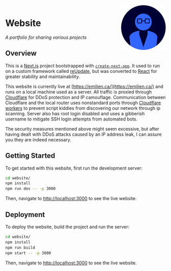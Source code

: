 <img src="ICON.png" height="140" align="right">

# Website

_A portfolio for sharing various projects_

## Overview

This is a [Next.js](https://nextjs.org/) project bootstrapped with [`create-next-app`](https://github.com/vercel/next.js/tree/canary/packages/create-next-app). It used to run on a custom framework called [reUpdate](https://github.com/Bricktech2000/reUpdate), but was converted to [React](https://reactjs.org/) for greater stability and maintainability.

This website is currently live at [https://emilien.ca/](https://emilien.ca/) and runs on a local machine used as a server. All traffic is proxied through [Cloudflare](https://www.cloudflare.com/) for DDoS protection and IP camouflage. Communication between Cloudflare and the local router uses nonstandard ports through [Cloudflare workers](https://workers.cloudflare.com/) to prevent script kiddies from discovering our network through ip scanning. Server also has root login disabled and uses a gibberish username to mitigate SSH login attempts from automated bots.

The security measures mentioned above might seem excessive, but after having dealt with DDoS attacks caused by an IP address leak, I can assure you they are indeed necessary.

## Getting Started

To get started with this website, first run the development server:

```bash
cd website/
npm install
npm run dev -- -p 3000
```

Then, navigate to [http://localhost:3000](http://localhost:3000) to see the live website.

## Deployment

To deploy the website, build the project and run the server:

```bash
cd website/
npm install
npm run build
npm start -- -p 3000
```

Then, navigate to [http://localhost:3000](http://localhost:3000) to see the live website.
